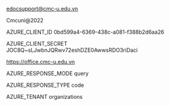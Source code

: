 edocsupport@cmc-u.edu.vn

Cmcuni@2022

AZURE_CLIENT_ID
0bd599a4-6369-438c-a081-f388b2d6aa26

AZURE_CLIENT_SECRET
JOC8Q~sLJwbnJQRwv72eshDZE0AwwsRDO3riDaci

https://office.cmc-u.edu.vn

AZURE_RESPONSE_MODE
query

AZURE_RESPONSE_TYPE
code

AZURE_TENANT
organizations